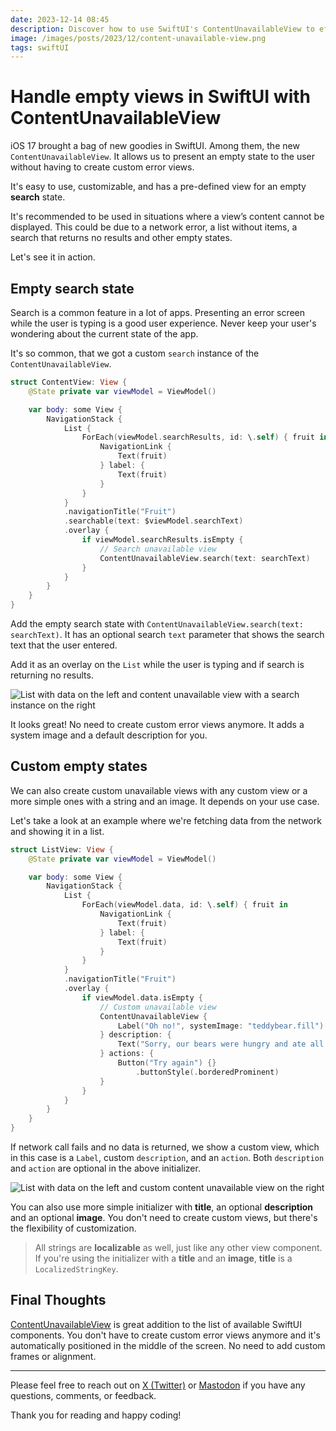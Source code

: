 ```yaml
---
date: 2023-12-14 08:45
description: Discover how to use SwiftUI's ContentUnavailableView to effortlessly handle empty views in your app. It's easy to use, customizable, and has a pre-defined view for an empty search state. Available in iOS 17.0+.
image: /images/posts/2023/12/content-unavailable-view.png
tags: swiftUI
---
```


# Handle empty views in SwiftUI with ContentUnavailableView

iOS 17 brought a bag of new goodies in SwiftUI. Among them, the new `ContentUnavailableView`. It allows us to present an empty state to the user without having to create custom error views. 

It's easy to use, customizable, and has a pre-defined view for an empty **search** state.

It's recommended to be used in situations where a view’s content cannot be displayed. This could be due to a network error, a list without items, a search that returns no results and other empty states.

Let's see it in action.

## Empty search state

Search is a common feature in a lot of apps. Presenting an error screen while the user is typing is a good user experience. Never keep your user's wondering about the current state of the app. 

It's so common, that we got a custom `search` instance of the `ContentUnavailableView`.

```swift
struct ContentView: View {
    @State private var viewModel = ViewModel()

    var body: some View {
        NavigationStack {
            List {
                ForEach(viewModel.searchResults, id: \.self) { fruit in
                    NavigationLink {
                        Text(fruit)
                    } label: {
                        Text(fruit)
                    }
                }
            }
            .navigationTitle("Fruit")
            .searchable(text: $viewModel.searchText)
            .overlay {
                if viewModel.searchResults.isEmpty {
                    // Search unavailable view
                    ContentUnavailableView.search(text: searchText)
                }
            }
        }
    }
}
```

Add the empty search state with  `ContentUnavailableView.search(text: searchText)`. It has an optional search `text` parameter that shows the search text that the user entered. 

Add it as an overlay on the `List` while the user is typing and if search is returning no results.

![List with data on the left and content unavailable view with a search instance on the right](https://www.danijelavrzan.com/images/posts/2023/12/content-unavailable-view-01.png "List with data on the left and content unavailable view with a search instance on the right")

It looks great! No need to create custom error views anymore. It adds a system image and a default description for you.

## Custom empty states

We can also create custom unavailable views with any custom view or a more simple ones with a string and an image. It depends on your use case.

Let's take a look at an example where we're fetching data from the network and showing it in a list. 

```swift
struct ListView: View {
    @State private var viewModel = ViewModel()

    var body: some View {
        NavigationStack {
            List {
                ForEach(viewModel.data, id: \.self) { fruit in
                    NavigationLink {
                        Text(fruit)
                    } label: {
                        Text(fruit)
                    }
                }
            }
            .navigationTitle("Fruit")
            .overlay {
                if viewModel.data.isEmpty {
                    // Custom unavailable view
                    ContentUnavailableView {
                        Label("Oh no!", systemImage: "teddybear.fill")
                    } description: {
                        Text("Sorry, our bears were hungry and ate all the fruit.")
                    } actions: {
                        Button("Try again") {}
                            .buttonStyle(.borderedProminent)
                    }
                }
            }
        }
    }
}
```

If network call fails and no data is returned, we show a custom view, which in this case is a `Label`, custom `description`, and an `action`. Both `description` and `action` are optional in the above initializer.

![List with data on the left and custom content unavailable view on the right](https://www.danijelavrzan.com/images/posts/2023/12/content-unavailable-view-02.png "List with data on the left and custom content unavailable view on the right")

You can also use more simple initializer with **title**, an optional **description** and an optional **image**. You don't need to create custom views, but there's the flexibility of customization.

> All strings are **localizable** as well, just like any other view component. If you're using the initializer with a **title** and an **image**, **title** is a `LocalizedStringKey`.

## Final Thoughts

[ContentUnavailableView](https://developer.apple.com/documentation/swiftui/contentunavailableview) is great addition to the list of available SwiftUI components. You don't have to create custom error views anymore and it's automatically positioned in the middle of the screen. No need to add custom frames or alignment.

***

Please feel free to reach out on [X (Twitter)](https://twitter.com/dvrzan) or [Mastodon](https://iosdev.space/@dvrzan) if you have any questions, comments, or feedback.

Thank you for reading and happy coding!
